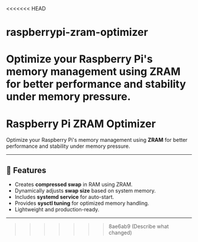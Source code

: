 <<<<<<< HEAD
# raspberrypi-zram-optimizer
Optimize your Raspberry Pi's memory management using **ZRAM** for better performance and stability under memory pressure.
=======
# Raspberry Pi ZRAM Optimizer

Optimize your Raspberry Pi's memory management using **ZRAM** for better performance and stability under memory pressure.

---

## 🚀 Features
- Creates **compressed swap** in RAM using ZRAM.
- Dynamically adjusts **swap size** based on system memory.
- Includes **systemd service** for auto-start.
- Provides **sysctl tuning** for optimized memory handling.
- Lightweight and production-ready.

---


>>>>>>> 8ae6ab9 (Describe what changed)
